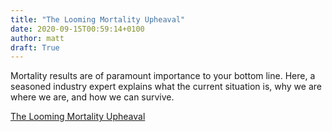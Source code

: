 ```yaml
---
title: "The Looming Mortality Upheaval"
date: 2020-09-15T00:59:14+0100
author: matt
draft: True
---
```

Mortality results are of paramount importance to your bottom line. Here, a seasoned industry expert explains what the current situation is, why we are where we are, and how we can survive.

[ The Looming Mortality Upheaval ]( https://editions.mydigitalpublication.com/publication/?m=59422&amp;i=672310&amp;p=26 )
